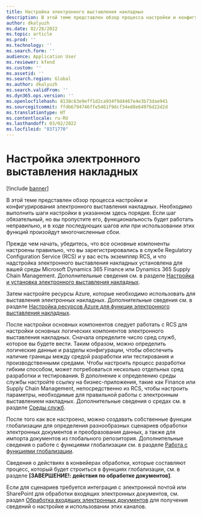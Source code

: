 ```yaml
---
title: Настройка электронного выставления накладных
description: В этой теме представлен обзор процесса настройки и конфигурирования электронного выставления накладных.
author: dkalyuzh
ms.date: 02/28/2022
ms.topic: article
ms.prod: ''
ms.technology: ''
ms.search.form: ''
audience: Application User
ms.reviewer: kfend
ms.custom: ''
ms.assetid: ''
ms.search.region: Global
ms.author: dkalyuzh
ms.search.validFrom: ''
ms.dyn365.ops.version: ''
ms.openlocfilehash: 8138c63e9eff1d2ca934f9d4467e4e3b73dae941
ms.sourcegitcommit: ffdb6794746ffe5461f9dcf34ed8e64976d22d2d
ms.translationtype: HT
ms.contentlocale: ru-RU
ms.lasthandoff: 03/02/2022
ms.locfileid: "8371770"
---
```

# <a name="electronic-invoicing-setup"></a>Настройка электронного выставления накладных

[!include [banner](../includes/banner.md)]

В этой теме представлен обзор процесса настройки и конфигурирования электронного выставления накладных. Необходимо выполнить шаги настройки в указанном здесь порядке. Если шаг обязательный, но вы пропустите его, функциональность будет работать неправильно, и в ходе последующих шагов или при использовании этих функций произойдут многочисленные сбои. 

Прежде чем начать, убедитесь, что все основные компоненты настроены правильно, что вы зарегистрировались в службе Regulatory Configuration Service (RCS) и у вас есть экземпляр RCS, и что надстройка электронного выставления накладных установлена для вашей среды Microsoft Dynamics 365 Finance или Dynamics 365 Supply Chain Management. Дополнительные сведения см. в разделе [Настройка и установка электронного выставления накладных](e-invoicing-install-add-in-microservices-lcs.md).

Затем настройте ресурсы Azure, которые необходимо использовать для выставления электронных накладных. Дополнительные сведения см. в разделе [Настройка ресурсов Azure для функции электронного выставления накладных](e-invoicing-set-up-azure-resources.md).

После настройки основных компонентов следует работать с RCS для настройки основных логических компонентов электронного выставления накладных. Сначала определите число сред служб, которое вы будете вести. Таким образом, можно определить логические данные и разделы конфигурации, чтобы обеспечить наличие границы между средой разработки или тестирования и производственными средами. Чтобы настроить процесс разработки гибким способом, может потребоваться несколько отдельных сред разработки и тестирования. В дополнение к определению среды службы настройте ссылку на бизнес-приложения, такие как Finance или Supply Chain Management, непосредственно из RCS, чтобы настроить параметры, необходимые для правильной работы с электронным выставлением накладных. Дополнительные сведения о средах см. в разделе [Среды служб](e-invoicing-service-environments.md).

После того как все настроено, можно создавать собственные функции глобализации для определения разнообразных сценариев обработки электронных документов и преобразования данных, а также для импорта документов из глобального репозитория. Дополнительные сведения о работе с функциями глобализации см. в разделе [Работа с функциями глобализации](e-invoicing-working-globalization-features.md).

Сведения о действиях в конвейерах обработки, которые составляют процесс, который будет строиться в функциях глобализации, см. в разделе **[ЗАВЕРШЕНИЕ!: действия по обработке документов]**.

Если для сценариев требуется интеграция с электронной почтой или SharePoint для обработки входящих электронных документов, см. раздел [Обработка входящих электронных документов](e-invoicing-process-incoming-electronic-documents.md) для получения сведений о настройке и использовании этих каналов.
